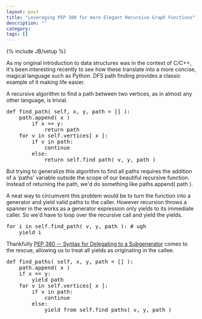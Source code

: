 ```yaml
---
layout: post
title: "Leveraging PEP 380 for more Elegant Recursive Graph Functions"
description: ""
category: 
tags: []
---
```

{% include JB/setup %}

As my original introduction to data structures was in the context of C/C++, it's been interesting recently to see how these translate into a more concise, magical language such as Python. DFS path finding provides a classic example of it making life easier.

A recursive algorithm to find a path between two vertices, as in almost any other language, is trivial.

<pre>
def find_path( self, x, y, path = [] ):
    path.append( x )
        if x == y:
            return path
    for v in self.vertices[ x ]:
        if v in path:
            continue
        else:
            return self.find_path( v, y, path )
</pre>

But trying to generalize this algorithm to find all paths requires the addition of a 'paths' variable outside the scope of our beautiful recursive function. Instead of returning the path, we'd do something like paths.append( path ).

A neat way to circumvent this problem would be to turn the function into a generator and yield valid paths to the caller. However recursion throws a spanner in the works as a generator expression only yields to its immediate caller. So we'd have to loop over the recursive call and yield the yields.

<pre>
for i in self.find_path( v, y, path ): # ugh
    yield i
</pre>

Thankfully [PEP 380 -- Syntax for Delegating to a Subgenerator](http://legacy.python.org/dev/peps/pep-0380/) comes to the rescue, allowing us to treat all yields as originating in the callee.

<pre>
def find_paths( self, x, y, path = [] ):
    path.append( x )
    if x == y:
        yield path
    for v in self.vertices[ x ]:
        if v in path:
            continue
        else:
            yield from self.find_paths( v, y, path )
</pre>